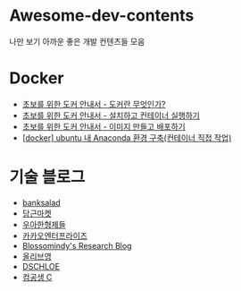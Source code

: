 # Awesome-dev-contents
나만 보기 아까운 좋은 개발 컨텐츠들 모음


# Docker
- [초보를 위한 도커 안내서 - 도커란 무엇인가?](https://subicura.com/2017/01/19/docker-guide-for-beginners-1.html)
- [초보를 위한 도커 안내서 - 설치하고 컨테이너 실행하기](https://subicura.com/2017/01/19/docker-guide-for-beginners-2.html)
- [초보를 위한 도커 안내서 - 이미지 만들고 배포하기](https://subicura.com/2017/02/10/docker-guide-for-beginners-create-image-and-deploy.html)
- [[docker] ubuntu 내 Anaconda 환경 구축(컨테이너 직접 작업)](https://omhdydy.tistory.com/6)

# 기술 블로그
- [banksalad](https://blog.banksalad.com/tech/)
- [당근마켓](https://medium.com/daangn)
- [우아한형제들](https://techblog.woowahan.com/)
- [카카오엔터프라이즈](https://kakaoenterprise.github.io/)
- [Blossomindy's Research Blog](https://www.blossominkyung.com/)
- [올리브영](https://oliveyoung.tech/)
- [DSCHLOE](https://dschloe.github.io/)
- [컴공생 C](https://kagus2.tistory.com/)
